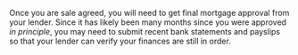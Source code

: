 Once you are sale agreed, you will need to get final mortgage approval from your lender.
 Since it has likely been many months since you were approved *in principle*, you may
 need to submit recent bank statements and payslips so that your lender can verify your
 finances are still in order.
 